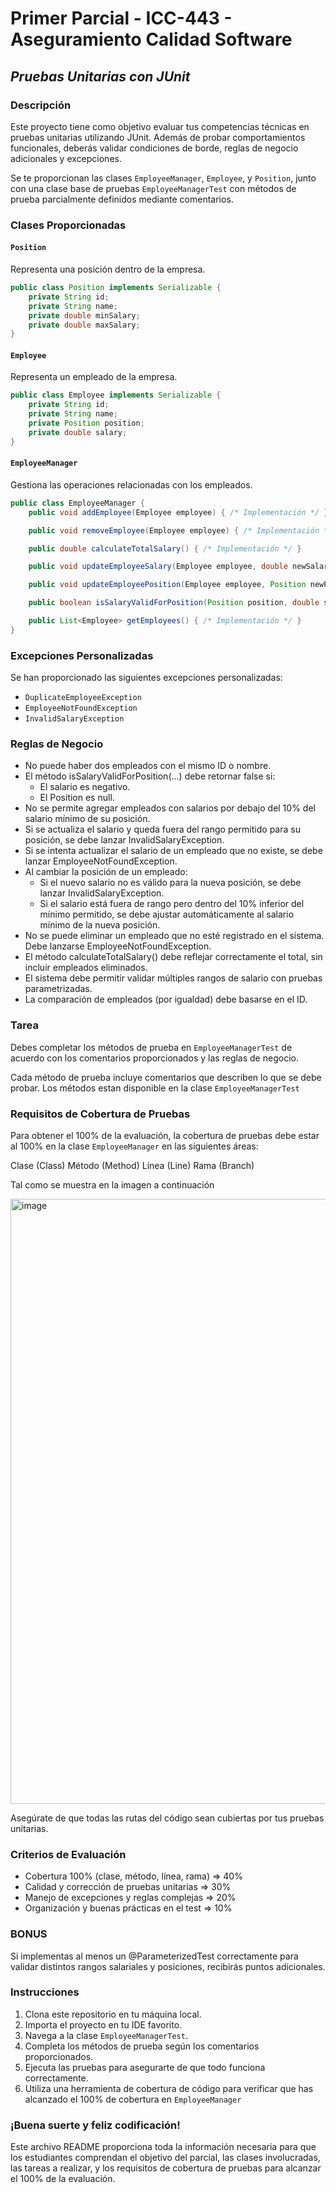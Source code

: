 # Primer Parcial - ICC-443 - Aseguramiento Calidad Software

## _Pruebas Unitarias con JUnit_

### Descripción

Este proyecto tiene como objetivo evaluar tus competencias técnicas en pruebas unitarias utilizando JUnit. Además de
probar comportamientos funcionales, deberás validar condiciones de borde, reglas de negocio adicionales y excepciones.

Se te proporcionan las clases `EmployeeManager`, `Employee`, y `Position`, junto con una clase base de pruebas
`EmployeeManagerTest` con métodos de prueba parcialmente definidos mediante comentarios.

### Clases Proporcionadas

#### `Position`

Representa una posición dentro de la empresa.

```java
public class Position implements Serializable {
    private String id;
    private String name;
    private double minSalary;
    private double maxSalary;
}
```

#### `Employee`

Representa un empleado de la empresa.

```java
public class Employee implements Serializable {
    private String id;
    private String name;
    private Position position;
    private double salary;
}
```

#### `EmployeeManager`

Gestiona las operaciones relacionadas con los empleados.

```java
public class EmployeeManager {
    public void addEmployee(Employee employee) { /* Implementación */ }

    public void removeEmployee(Employee employee) { /* Implementación */ }

    public double calculateTotalSalary() { /* Implementación */ }

    public void updateEmployeeSalary(Employee employee, double newSalary) { /* Implementación */ }

    public void updateEmployeePosition(Employee employee, Position newPosition) { /* Implementación */ }

    public boolean isSalaryValidForPosition(Position position, double salary) { /* Implementación */ }

    public List<Employee> getEmployees() { /* Implementación */ }
}

```

### Excepciones Personalizadas

Se han proporcionado las siguientes excepciones personalizadas:

* `DuplicateEmployeeException`
* `EmployeeNotFoundException`
* `InvalidSalaryException`

### Reglas de Negocio

- No puede haber dos empleados con el mismo ID o nombre.
- El método isSalaryValidForPosition(...) debe retornar false si:
    - El salario es negativo.
    - El Position es null.
- No se permite agregar empleados con salarios por debajo del 10% del salario mínimo de su posición.
- Si se actualiza el salario y queda fuera del rango permitido para su posición, se debe lanzar InvalidSalaryException.
- Si se intenta actualizar el salario de un empleado que no existe, se debe lanzar EmployeeNotFoundException.
- Al cambiar la posición de un empleado:
    - Si el nuevo salario no es válido para la nueva posición, se debe lanzar InvalidSalaryException.
    - Si el salario está fuera de rango pero dentro del 10% inferior del mínimo permitido, se debe ajustar
      automáticamente al
      salario mínimo de la nueva posición.
- No se puede eliminar un empleado que no esté registrado en el sistema. Debe lanzarse EmployeeNotFoundException.
- El método calculateTotalSalary() debe reflejar correctamente el total, sin incluir empleados eliminados.
- El sistema debe permitir validar múltiples rangos de salario con pruebas parametrizadas.
- La comparación de empleados (por igualdad) debe basarse en el ID.

### Tarea

Debes completar los métodos de prueba en `EmployeeManagerTest` de acuerdo con los comentarios proporcionados y las
reglas de negocio.

Cada método de prueba incluye comentarios que describen lo que se debe probar. Los métodos estan disponible en la
clase `EmployeeManagerTest`

### Requisitos de Cobertura de Pruebas

Para obtener el 100% de la evaluación, la cobertura de pruebas debe estar al 100% en la clase `EmployeeManager` en las
siguientes áreas:

Clase (Class)
Método (Method)
Línea (Line)
Rama (Branch)

Tal como se muestra en la imagen a continuación

<img width="968" alt="image" src="https://github.com/fredpena/employee-management/assets/5680906/5449dc06-0ef7-4a1f-836a-9b0b0fb3f4ed">


Asegúrate de que todas las rutas del código sean cubiertas por tus pruebas unitarias.

### Criterios de Evaluación

- Cobertura 100% (clase, método, línea, rama) => 40%
- Calidad y corrección de pruebas unitarias => 30%
- Manejo de excepciones y reglas complejas => 20%
- Organización y buenas prácticas en el test => 10%

### BONUS

Si implementas al menos un @ParameterizedTest correctamente para validar distintos rangos salariales y posiciones,
recibirás puntos adicionales.

### Instrucciones

1. Clona este repositorio en tu máquina local.
2. Importa el proyecto en tu IDE favorito.
3. Navega a la clase `EmployeeManagerTest`.
4. Completa los métodos de prueba según los comentarios proporcionados.
5. Ejecuta las pruebas para asegurarte de que todo funciona correctamente.
6. Utiliza una herramienta de cobertura de código para verificar que has alcanzado el 100% de cobertura en
   `EmployeeManager`

### ¡Buena suerte y feliz codificación!

Este archivo README proporciona toda la información necesaria para que los estudiantes comprendan el objetivo del
parcial, las clases involucradas, las tareas a realizar, y los requisitos de cobertura de pruebas para alcanzar el 100%
de la evaluación.
